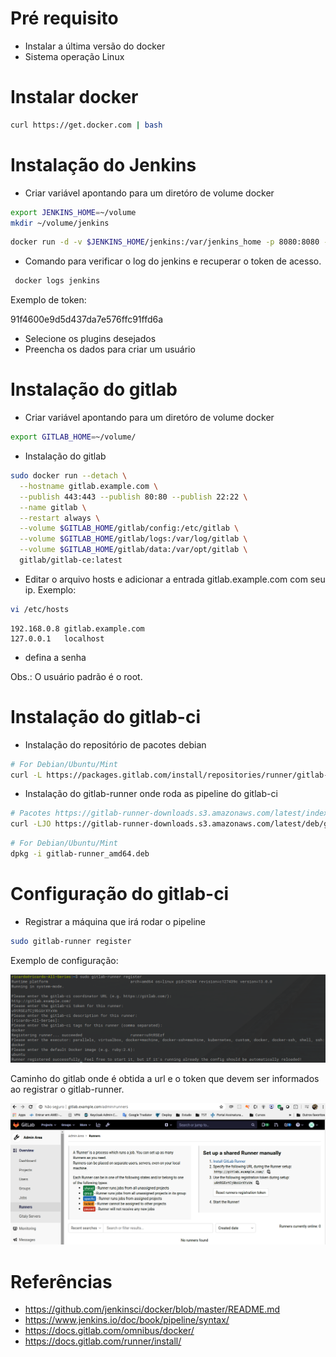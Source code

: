 # Pré requisito 

* Instalar a última versão do docker
* Sistema operação Linux

# Instalar docker 

```bash
curl https://get.docker.com | bash
```

# Instalação do Jenkins


* Criar variável apontando para um diretóro de volume docker

```bash
export JENKINS_HOME=~/volume
mkdir ~/volume/jenkins
```

```bash
docker run -d -v $JENKINS_HOME/jenkins:/var/jenkins_home -p 8080:8080 -p 50000:50000 --name jenkins jenkins/jenkins:lts
```

* Comando para verificar o log do jenkins e recuperar o token de acesso.

```bash
 docker logs jenkins
```

Exemplo de token:

91f4600e9d5d437da7e576ffc91ffd6a


* Selecione os plugins desejados
* Preencha os dados para criar um usuário


# Instalação do gitlab


* Criar variável apontando para um diretóro de volume docker

```bash
export GITLAB_HOME=~/volume/
```

* Instalação do gitlab

```bash 
sudo docker run --detach \
  --hostname gitlab.example.com \
  --publish 443:443 --publish 80:80 --publish 22:22 \
  --name gitlab \
  --restart always \
  --volume $GITLAB_HOME/gitlab/config:/etc/gitlab \
  --volume $GITLAB_HOME/gitlab/logs:/var/log/gitlab \
  --volume $GITLAB_HOME/gitlab/data:/var/opt/gitlab \
  gitlab/gitlab-ce:latest
```

* Editar o arquivo hosts e adicionar a entrada gitlab.example.com com seu ip. Exemplo:

```bash
vi /etc/hosts
```
```properties 
192.168.0.8	gitlab.example.com 
127.0.0.1	localhost
```

* defina a senha

Obs.: O usuário padrão é o root.

# Instalação do gitlab-ci

* Instalação do repositório de pacotes debian

```bash
# For Debian/Ubuntu/Mint
curl -L https://packages.gitlab.com/install/repositories/runner/gitlab-runner/script.deb.sh | sudo bash
```

* Instalação do gitlab-runner onde roda as pipeline do gitlab-ci

```bash
# Pacotes https://gitlab-runner-downloads.s3.amazonaws.com/latest/index.html
curl -LJO https://gitlab-runner-downloads.s3.amazonaws.com/latest/deb/gitlab-runner_amd64.deb
```

```bash
# For Debian/Ubuntu/Mint
dpkg -i gitlab-runner_amd64.deb
```

# Configuração do gitlab-ci

* Registrar a máquina que irá rodar o pipeline

```bash
sudo gitlab-runner register
```

Exemplo de configuração:

![Exemplo de configuração](image/config-gitlab-ci.png)

Caminho do gitlab onde é obtida a url e o token que devem ser informados ao registrar o gitlab-runner.

![Exemplo de configuração](image/token.png)


# Referências

* https://github.com/jenkinsci/docker/blob/master/README.md
* https://www.jenkins.io/doc/book/pipeline/syntax/
* https://docs.gitlab.com/omnibus/docker/
* https://docs.gitlab.com/runner/install/








